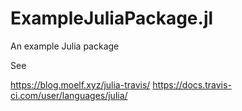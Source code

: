 # ExampleJuliaPackage.jl
An example Julia package

See

https://blog.moelf.xyz/julia-travis/
https://docs.travis-ci.com/user/languages/julia/
